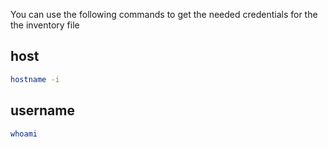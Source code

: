 You can use the following commands to get the needed credentials for the the inventory file

## host
```bash
hostname -i
```

## username
```bash
whoami
```
